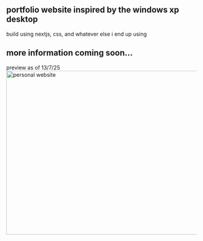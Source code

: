 ## portfolio website inspired by the windows xp desktop 

build using nextjs, css, and whatever else i end up using

## more information coming soon...
preview as of 13/7/25
<img width="914" height="434" alt="personal website" src="https://github.com/user-attachments/assets/1375b66b-9df0-42db-b279-46e796c0dce6" />
